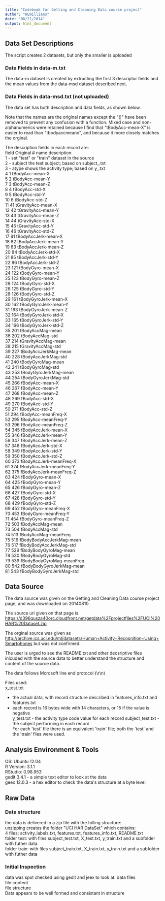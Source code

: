 ```yaml
---
title: "Codebook for Getting and Cleaning Data course project"
author: "WEWilliams"
date: "08/21/2014"
output: html_document
---
```


## Data Set Descriptions

The script creates 2 datasets, but only the smaller is uploaded 

### Data Fields in data-m.txt

The data-m dataset is created by extracting the first 3 descriptor fields and the mean values from the data-msd dataset described next.  
  
### Data Fields in data-msd.txt (not uploaded)  
  
The data set has both description and data fields, as shown below.  
  
Note that the names are the original names except the "()" have been removed to prevent any confusion with a function.  Mixed case and non-alphanumerics were retained because I find that "tBodyAcc-mean-X" is easier to read than "tbodyaccmeanx", and because it more closely matches the orginal.  
  
The description fields in each record are:  
field   Original #      name        description  
1       -               set         "test" or "train" dataset in the source  
2       -               subject     the test subject; based on subject_<set>.txt  
3       -               atype       shows the activity type; based on y_<set>.txt  
4       1               tBodyAcc-mean-X    
5       2               tBodyAcc-mean-Y  
7       3               tBodyAcc-mean-Z  
8       4               tBodyAcc-std-X  
9       5               tBodyAcc-std-Y  
10      6               tBodyAcc-std-Z  
11      41              tGravityAcc-mean-X  
12      42              tGravityAcc-mean-Y  
13      43              tGravityAcc-mean-Z  
14      44              tGravityAcc-std-X  
15      45              tGravityAcc-std-Y  
16      46              tGravityAcc-std-Z  
17      81              tBodyAccJerk-mean-X  
18      82              tBodyAccJerk-mean-Y  
19      83              tBodyAccJerk-mean-Z  
20      84              tBodyAccJerk-std-X  
21      85              tBodyAccJerk-std-Y  
22      86              tBodyAccJerk-std-Z  
23      121             tBodyGyro-mean-X  
24      122             tBodyGyro-mean-Y  
25      123             tBodyGyro-mean-Z  
26      124             tBodyGyro-std-X  
26      125             tBodyGyro-std-Y  
28      126             tBodyGyro-std-Z  
29      161             tBodyGyroJerk-mean-X  
30      162             tBodyGyroJerk-mean-Y  
31      163             tBodyGyroJerk-mean-Z  
32      164             tBodyGyroJerk-std-X  
33      165             tBodyGyroJerk-std-Y  
34      166             tBodyGyroJerk-std-Z  
35      201             tBodyAccMag-mean  
36      202             tBodyAccMag-std  
37      214             tGravityAccMag-mean  
38      215             tGravityAccMag-std  
39      227             tBodyAccJerkMag-mean  
40      228             tBodyAccJerkMag-std  
41      240             tBodyGyroMag-mean  
42      241             tBodyGyroMag-std  
43      253             tBodyGyroJerkMag-mean  
44      254             tBodyGyroJerkMag-std  
45      266             fBodyAcc-mean-X  
46      267             fBodyAcc-mean-Y  
47      268             fBodyAcc-mean-Z  
48      269             fBodyAcc-std-X  
49      270             fBodyAcc-std-Y  
50      271             fBodyAcc-std-Z  
51      294             fBodyAcc-meanFreq-X  
52      295             fBodyAcc-meanFreq-Y  
53      296             fBodyAcc-meanFreq-Z  
54      345             fBodyAccJerk-mean-X  
55      346             fBodyAccJerk-mean-Y  
56      347             fBodyAccJerk-mean-Z  
57      348             fBodyAccJerk-std-X  
58      349             fBodyAccJerk-std-Y  
59      350             fBodyAccJerk-std-Z  
60      373             fBodyAccJerk-meanFreq-X  
61      374             fBodyAccJerk-meanFreq-Y  
62      375             fBodyAccJerk-meanFreq-Z  
63      424             fBodyGyro-mean-X  
64      425             fBodyGyro-mean-Y  
65      426             fBodyGyro-mean-Z  
66      427             fBodyGyro-std-X  
67      428             fBodyGyro-std-Y  
68      429             fBodyGyro-std-Z  
69      452             fBodyGyro-meanFreq-X  
70      453             fBodyGyro-meanFreq-Y  
71      454             fBodyGyro-meanFreq-Z  
72      503             fBodyAccMag-mean  
73      504             fBodyAccMag-std  
74      513             fBodyAccMag-meanFreq  
75      516             fBodyBodyAccJerkMag-mean  
76      517             fBodyBodyAccJerkMag-std  
77      529             fBodyBodyGyroMag-mean  
78      530             fBodyBodyGyroMag-std  
79      539             fBodyBodyGyroMag-meanFreq  
80      542             fBodyBodyGyroJerkMag-mean  
81      543             fBodyBodyGyroJerkMag-std  
  

## Data Source
The data source was given on the Getting and Cleaning Data course project page, and was downloaded on 20140810.  

The source url given on that page is 
https://d396qusza40orc.cloudfront.net/getdata%2Fprojectfiles%2FUCI%20HAR%20Dataset.zip 

The orginal source was given as  
http://archive.ics.uci.edu/ml/datasets/Human+Activity+Recognition+Using+Smartphones 
but was not confirmed.   

The user is urged to see the README.txt and other decsriptive files inlcuded with the source data to better understand the structure and content of the source data.  

The data follows Mcrosoft line end protocol (\r\n)  

Files used:  
x_test.txt  
- the actual data, with record structure described in features_info.txt and features.txt  
- each record is 16 bytes wide with 14 characters, or 15 if the value is negative  
y_test.txt - the activity type code value for each record 
subject_test.txt - the subject performing in each record  
For each 'test' file there is an equivalent 'train' file; both the 'test' and the 'train' files were used.  

## Analysis Environment & Tools
OS: Ubuntu 12.04  
R Version: 3.1.1  
RStudio: 0.98.953  
gedit 3.4.1 - a simple text editor to look at the data  
geex 12.0.3 - a hex editor to check the data's structure at a byte level  

## Raw Data  

### Data structure
the data is delivered in a zip file with the folling structure:  
unzipping creates the folder "UCI HAR DataSet" which contains:  
4 files: activity_labels.txt, features.txt, features_info.txt, README.txt  
folder test: with files subject_test.txt, X_test.txt, y_train.txt and a subfolder with futher data  
folder train: with files subject_train.txt, X_train.txt, y_train.txt and a subfolder with futher data   


### Initial Inspection
data was spot checked using gedit and jeex to look at: 
data files  
file content  
file structure  
Data appears to be well formed and consistant in structure  

